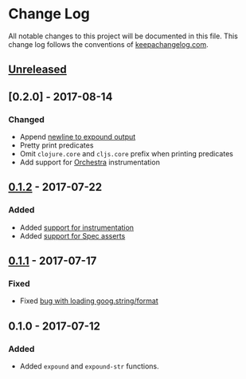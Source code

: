 # Change Log
All notable changes to this project will be documented in this file. This change log follows the conventions of [keepachangelog.com](http://keepachangelog.com/).

## [Unreleased]

## [0.2.0] - 2017-08-14

### Changed
- Append [newline to expound output](https://github.com/bhb/expound/issues/8)
- Pretty print predicates
- Omit `clojure.core` and `cljs.core` prefix when printing predicates
- Add support for [Orchestra](https://github.com/jeaye/orchestra) instrumentation

## [0.1.2] - 2017-07-22

### Added
- Added [support for instrumentation](https://github.com/bhb/expound/issues/4)
- Added [support for Spec asserts](https://github.com/bhb/expound/issues/5)

## [0.1.1] - 2017-07-17

### Fixed
- Fixed [bug with loading goog.string/format](https://github.com/bhb/expound/issues/3)

## 0.1.0 - 2017-07-12

### Added
- Added `expound` and `expound-str` functions.

[Unreleased]: https://github.com/bhb/expound/compare/v0.1.1...HEAD
[0.1.1]: https://github.com/bhb/expound/compare/v0.1.0...v0.1.1
[0.1.2]: https://github.com/bhb/expound/compare/v0.1.1...v0.1.2

